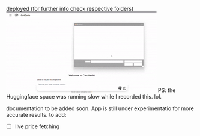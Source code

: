 deployed (for further info check respective folders) <br>
![demo](./assets/demo.gif)
PS: the Huggingface space was running slow while I recorded this. lol.

documentation to be added soon. App is still under experimentatio for more accurate results.
to add:
- [ ] live price fetching 

